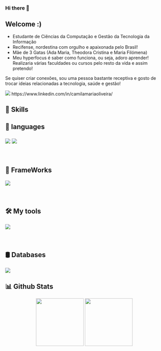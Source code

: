 ### Hi there 👋
## Welcome :)

- Estudante de Ciências da Computação e Gestão da Tecnologia da Informação
- Recifense, nordestina com orgulho e apaixonada pelo Brasil!
- Mãe de 3 Gatas (Ada Maria, Theodora Cristina e Maria Filómena)
- Meu hyperfocus é saber como funciona, ou seja, adoro aprender! Realizaria várias faculdades ou cursos pelo resto da vida e assim pretendo!
  
Se quiser criar conexões, sou uma pessoa bastante receptiva e gosto de trocar ideias relacionadas a tecnologia, saúde e gestão!
</br>

<img src="https://skillicons.dev/icons?i=linkedin"/> 
https://www.linkedin.com/in/camilamariaoliveira/

<h2> 🚀 Skills <h2>

💬 languages

<p>
  <a>
    <img src="https://skillicons.dev/icons?i=java&theme=light" />
    <img src="https://skillicons.dev/icons?i=js,html,css" />
  </a>
</p>

</br>

🔧 FrameWorks

<p>
  <a>
    <img src="https://skillicons.dev/icons?i=spring,nodejs,maven,expressjs" />
  </a>
</p>

</br>

🛠 My tools
    
<p>
  <a>
    <img src="https://skillicons.dev/icons?i=vscode,idea,git,eclipse" />
  </a>
</p>

</br>

🛢 Databases
 
<p>
  <a>
    <img src="https://skillicons.dev/icons?i=mysql,postgres,dbeaver" />
  </a>
</p>

<h2> 📊 Github Stats </h2>

<div align="center">
  <img height="152em" src="https://github-readme-stats.vercel.app/api?username=camilamariaoliveira&show_icons=true&theme=radical"/>
  <img height="152em" src="https://github-readme-stats.vercel.app/api/top-langs/?username=camilamariaoliveira&layout=compact&theme=radical&langs_count=10"/>
</div>
